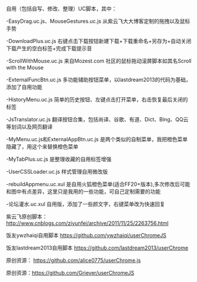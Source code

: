 自用（包括自写、修改、整理）UC脚本，其中：

-EasyDrag.uc.js、MouseGestures.uc.js  从紫云飞大大博客定制的拖拽以及鼠标手势

-DownloadPlus.uc.js  右键点击下载按钮新建下载+下载重命名+另存为+自动关闭下载产生的空白标签+完成下载提示音

-ScrollWithMouse.uc.js 来自Mozest.com 社区的鼠标拖动滚屏脚本如其名Scroll with the Mouse

-ExternalFuncBtn.uc.js 多功能辅助按钮菜单，以lastdream2013的代码为基础，添加了自用功能

-HistoryMenu.uc.js 简单的历史按钮、左键点击打开菜单，右击恢复最后关闭的标签

-JsTranslator.uc.js 翻译按钮合集，包括尚译、谷歌、有道、Dict、Bing、QQ云等划词以及网页翻译

-MyMenu.uc.js和ExternalAppBtn.uc.js 是两个类似的自制菜单，我把橙色菜单隐藏了，用这个来替换橙色菜单

-MyTabPlus.uc.js 是整理收藏的自用标签增强

-UserCSSLoader.uc.js 样式管理自用微改版

-rebuildAppmenu.uc.xul 是自用火狐橙色菜单(适合FF20+版本),多次修改后可能和图中有点差异，这里只是我用的一些功能，可自己定制需要的功能

-论坛灌水.uc.xul 自用版，添加了一些颜文字，右键菜单改为快速回复

紫云飞原创脚本： http://www.cnblogs.com/ziyunfei/archive/2011/11/25/2263756.html

饭友ywzhaiqi自用脚本  https://github.com/ywzhaiqi/userChromeJS

饭友lastdream2013自用脚本  https://github.com/lastdream2013/userChrome

原创资源： https://github.com/alice0775/userChrome.js

原创资源：https://github.com/Griever/userChromeJS

